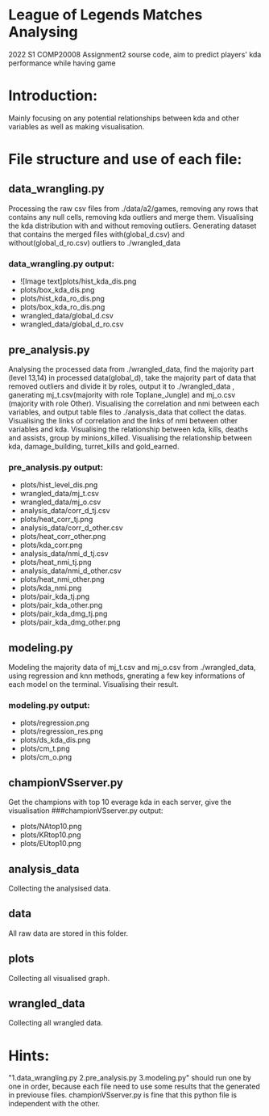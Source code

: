 # League of Legends Matches Analysing
 2022 S1 COMP20008 Assignment2 sourse code, aim to predict players' kda performance while having game
# Introduction: 
 Mainly focusing on any potential relationships between kda and other variables
 as well as making visualisation.
# File structure and use of each file:
## data_wrangling.py
Processing the raw csv files from ./data/a2/games, removing any rows that
contains any null cells, removing kda outliers and merge them. Visualising
the kda distribution with and without removing outliers. Generating dataset
that contains the merged files with(global_d.csv) and without(global_d_ro.csv)
outliers to ./wrangled_data
### data_wrangling.py output:
 * ![Image text]plots/hist_kda_dis.png
 * plots/box_kda_dis.png
 * plots/hist_kda_ro_dis.png
 * plots/box_kda_ro_dis.png
 * wrangled_data/global_d.csv
 * wrangled_data/global_d_ro.csv
## pre_analysis.py
Analysing the processed data from ./wrangled_data, find the majority part
(level 13,14) in processed data(global_d), take the majority part of data
that removed outliers and divide it by roles, output it to ./wrangled_data
, ganerating mj_t.csv(majority with role Toplane_Jungle) and mj_o.csv
(majority with role Other). Visualising the correlation and nmi between each
variables, and output table files to ./analysis_data that collect the datas.
Visualising the links of correlation and the links of nmi between other 
variables and kda. Visualising the relationship between kda, kills, deaths and 
assists, group by minions_killed. Visualising the relationship between kda, 
damage_building, turret_kills and gold_earned.
### pre_analysis.py output:
 * plots/hist_level_dis.png
 * wrangled_data/mj_t.csv
 * wrangled_data/mj_o.csv
 * analysis_data/corr_d_tj.csv
 * plots/heat_corr_tj.png
 * analysis_data/corr_d_other.csv
 * plots/heat_corr_other.png
 * plots/kda_corr.png
 * analysis_data/nmi_d_tj.csv
 * plots/heat_nmi_tj.png
 * analysis_data/nmi_d_other.csv
 * plots/heat_nmi_other.png
 * plots/kda_nmi.png
 * plots/pair_kda_tj.png
 * plots/pair_kda_other.png
 * plots/pair_kda_dmg_tj.png
 * plots/pair_kda_dmg_other.png
## modeling.py
Modeling the majority data of mj_t.csv and mj_o.csv from ./wrangled_data, using
regression and knn methods, gnerating a few key informations of each model on the 
terminal. Visualising their result.
### modeling.py output:
 * plots/regression.png
 * plots/regression_res.png
 * plots/ds_kda_dis.png
 * plots/cm_t.png
 * plots/cm_o.png
## championVSserver.py
Get the champions with top 10 everage kda in each server, give the visualisation
###championVSserver.py output:
 * plots/NAtop10.png
 * plots/KRtop10.png
 * plots/EUtop10.png
## analysis_data
Collecting the analysised data.
## data
All raw data are stored in this folder.
## plots
Collecting all visualised graph.
## wrangled_data
Collecting all wrangled data.
# Hints:
"1.data_wrangling.py 2.pre_analysis.py 3.modeling.py" should run one by one in order, 
because each file need to use some results that the generated in previouse files.
championVSserver.py is fine that this python file is independent with the other.
